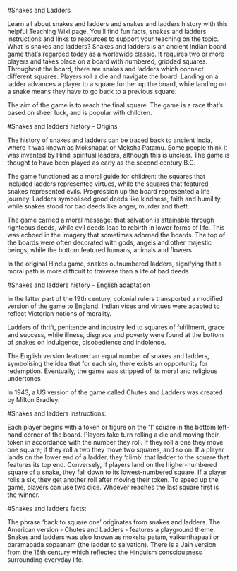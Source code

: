 #Snakes and Ladders

Learn all about snakes and ladders and snakes and ladders history with this helpful Teaching Wiki page. You’ll find fun facts, snakes and ladders instructions and links to resources to support your teaching on the topic.
What is snakes and ladders?
Snakes and ladders is an ancient Indian board game that’s regarded today as a worldwide classic. It requires two or more players and takes place on a board with numbered, gridded squares. Throughout the board, there are snakes and ladders which connect different squares. Players roll a die and navigate the board. Landing on a ladder advances a player to a square further up the board, while landing on a snake means they have to go back to a previous square.

The aim of the game is to reach the final square. The game is a race that’s based on sheer luck, and is popular with children.

#Snakes and ladders history - Origins

The history of snakes and ladders can be traced back to ancient India, where it was known as Mokshapat or Moksha Patamu. Some people think it was invented by Hindi spiritual leaders, although this is unclear. The game is thought to have been played as early as the second century B.C.

The game functioned as a moral guide for children: the squares that included ladders represented virtues, while the squares that featured snakes represented evils. Progression up the board represented a life journey. Ladders symbolised good deeds like kindness, faith and humility, while snakes stood for bad deeds like anger, murder and theft.

The game carried a moral message: that salvation is attainable through righteous deeds, while evil deeds lead to rebirth in lower forms of life. This was echoed in the imagery that sometimes adorned the boards. The top of the boards were often decorated with gods, angels and other majestic beings, while the bottom featured humans, animals and flowers.

In the original Hindu game, snakes outnumbered ladders, signifying that a moral path is more difficult to traverse than a life of bad deeds.

#Snakes and ladders history - English adaptation

In the latter part of the 19th century, colonial rulers transported a modified version of the game to England. Indian vices and virtues were adapted to reflect Victorian notions of morality.

Ladders of thrift, penitence and industry led to squares of fulfilment, grace and success, while illness, disgrace and poverty were found at the bottom of snakes on indulgence, disobedience and indolence.

The English version featured an equal number of snakes and ladders, symbolising the idea that for each sin, there exists an opportunity for redemption. Eventually, the game was stripped of its moral and religious undertones

In 1943, a US version of the game called Chutes and Ladders was created by Milton Bradley.

#Snakes and ladders instructions:

Each player begins with a token or figure on the ‘1’ square in the bottom left-hand corner of the board.
Players take turn rolling a die and moving their token in accordance with the number they roll. If they roll a one they move one square; if they roll a two they move two squares, and so on.
If a player lands on the lower end of a ladder, they ‘climb’ that ladder to the square that features its top end.
Conversely, if players land on the higher-numbered square of a snake, they fall down to its lowest-numbered square. If a player rolls a six, they get another roll after moving their token. To speed up the game, players can use two dice.
Whoever reaches the last square first is the winner.

#Snakes and ladders facts:

The phrase ‘back to square one’ originates from snakes and ladders.
The American version - Chutes and Ladders - features a playground theme.
Snakes and ladders was also known as moksha patam, vaikunthapaali or paramapada sopaanam (the ladder to salvation).
There is a Jain version from the 16th century which reflected the Hinduism consciousness surrounding everyday life.
